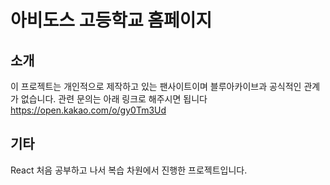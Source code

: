 # 아비도스 고등학교 홈페이지
## 소개
이 프로젝트는 개인적으로 제작하고 있는 팬사이트이며 블루아카이브과 공식적인 관계가 없습니다.
관련 문의는 아래 링크로 해주시면 됩니다
https://open.kakao.com/o/gy0Tm3Ud
## 기타
React 처음 공부하고 나서 복습 차원에서 진행한 프로젝트입니다.
